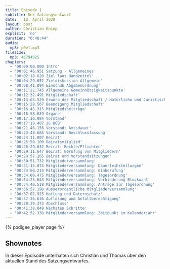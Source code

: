 ```yaml
---
title: Episode 1
subtitle: Der Satzungsentwurf
date:   12. April 2020
layout: post
author: Christian Kniep
explicit: 'no'
duration: "0:48:44"
audio:
  mp3: p0e1.mp3
filesize:
  mp3: 46794925
chapters:
  - '00:00:00.000 Intro'
  - '00:01:46.951 Satzung - Allgemeines'
  - '00:02:18.620 Ziel laut Handzettel'
  - '00:04:29.652 Zieldiskussion Allgemein'
  - '00:08:41.894 Einschub Abgabenordnung'
  - '00:11:22.745 Allgemeine Gemeinnützigkeitspunkte'
  - '00:12:32.491 Mitgliedschaft'
  - '00:13:03.529 Erwerb der Mitgliedschaft / Natürliche und Juristische Mitglieder'
  - '00:15:28.567 Beendigung Mitgliedschaft'
  - '00:16:45.315 Mitgliedsbeiträge'
  - '00:16:58.639 Organe'
  - '00:17:10.984 Vorstand'
  - '00:17:19.487 26 BGB'
  - '00:21:46.156 Vorstand: Amtsdauer'
  - '00:23:48.685 Vorstand: Beschlussfassung'
  - '00:24:11.007 Beirat'
  - '00:25:50.100 Beiratsmitglied'
  - '00:26:29.632 Beirat: Rechte/Pflichten'
  - '00:29:11.647 Beirat: Berufung von Mitgliedern'
  - '00:29:57.265 Beirat und Vorstandsitzungen'
  - '00:30:51.732 Mitgliederversammlung'
  - '00:31:15.074 Mitgliederversammlung: Dauerleihstellungen'
  - '00:34:00.214 Mitgliederversammlung: Einberufung'
  - '00:34:00.475 Mitgliederversammlung: Tagesordnung'
  - '00:34:23.643 Mitgliederversammlung: Verhinderung Blockwahl'
  - '00:34:46.518 Mitgliederversammlung: Anträge zur Tagesordnung'
  - '00:36:57.198 Ausserordentliche Mitgliederversammlung'
  - '00:37:02.925 Haftung und Daternschutz'
  - '00:37:36.636 Auflösung und Anfallberechtigung'
  - '00:38:39.373 Abschluss'
  - '00:41:38.049 Nächsten Schritte'
  - '00:42:52.338 Mitgliederversammlung: Zeitpunkt im Kalenderjahr'
---
```


<!--- 
The filesize block above can be deleted, if your audio files are hosted within the episodes directory.
It is only necessary for hosting remotely.
-->

{% podigee_player page %}

## Shownotes

In dieser Epdisode unterhalten sich Christian und Thomas über den aktuellen Stand des Satzungsentwurfes.